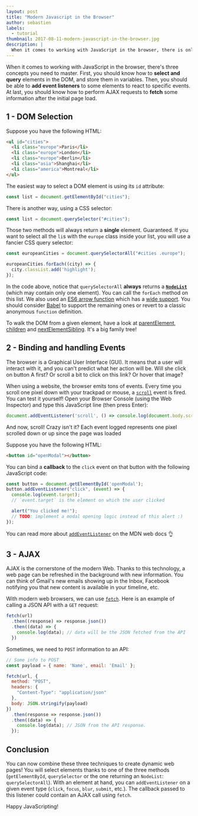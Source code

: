 ```yaml
---
layout: post
title: "Modern Javascript in the Browser"
author: sebastien
labels:
  - tutorial
thumbnail: 2017-08-11-modern-javascript-in-the-browser.jpg
description: |
  When it comes to working with JavaScript in the browser, there is only 3 concepts you need to master. DOM selection, Event Handling and AJAX
---
```


When it comes to working with JavaScript in the browser, there's three concepts you need to master. First, you should know how to **select and query** elements in the DOM, and store them in variables. Then, you should be able to **add event listeners** to some elements to react to specific events. At last, you should know how to perform AJAX requests to **fetch** some information after the initial page load.

## 1 - DOM Selection

Suppose you have the following HTML:

```html
<ul id="cities">
  <li class="europe">Paris</li>
  <li class="europe">London</li>
  <li class="europe">Berlin</li>
  <li class="asia">Shanghai</li>
  <li class="america">Montreal</li>
</ul>
```

The easiest way to select a DOM element is using its `id` attribute:

```js
const list = document.getElementById("cities");
```

There is another way, using a CSS selector:

```js
const list = document.querySelector("#cities");
```

Those two methods will always return a **single** element. Guaranteed. If you want to select all the `li`s with the `europe` class inside your list, you will use a fancier CSS query selector:

```js
const europeanCities = document.querySelectorAll("#cities .europe");

europeanCities.forEach((city) => {
  city.classList.add('highlight');
});
```

In the code above, notice that `querySelectorAll` **always** returns a [**`NodeList`**](https://developer.mozilla.org/en-US/docs/Web/API/NodeList) (which may contain only one element). You can call the `forEach` method on this list. We also used an [ES6 arrow function](https://developer.mozilla.org/en/docs/Web/JavaScript/Reference/Functions/Arrow_functions) which has a [wide support](http://caniuse.com/#search=arrow%20function). You should consider [Babel](https://babeljs.io/) to support the remaining ones or revert to a classic anonymous `function` definition.

To walk the DOM from a given element, have a look at [parentElement](https://developer.mozilla.org/en/docs/Web/API/Node/parentElement), [children](https://developer.mozilla.org/en-US/docs/Web/API/ParentNode/children) and [nextElementSibling](https://developer.mozilla.org/en-US/docs/Web/API/NonDocumentTypeChildNode/nextElementSibling). It's a big family tree!

## 2 - Binding and handling Events

The browser is a Graphical User Interface (GUI). It means that a user will interact with it, and you can't predict what her action will be. Will she click on button A first? Or scroll a bit to click on this link? Or hover that image?

When using a website, the browser emits tons of events. Every time you scroll one pixel down with your trackpad or mouse, a [`scroll`](https://developer.mozilla.org/en-US/docs/Web/Events/scroll) event is fired. You can test it yourself! Open your Browser Console (using the Web Inspector) and type this JavaScript line (then press Enter):

```js
document.addEventListener('scroll', () => console.log(document.body.scrollTop));
```

And now, scroll! Crazy isn't it? Each event logged represents one pixel scrolled down or up since the page was loaded

Suppose you have the following HTML:

```html
<button id="openModal"></button>
```

You can bind a **callback** to the `click` event on that button with the following JavaScript code:

```js
const button = document.getElementById('openModal');
button.addEventListener("click", (event) => {
  console.log(event.target);
  // `event.target` is the element on which the user clicked

  alert("You clicked me!");
  // TODO: implement a modal opening logic instead of this alert :)
});
```

You can read more about [`addEventListener`](https://developer.mozilla.org/en-US/docs/Web/API/EventTarget/addEventListener) on the MDN web docs 👌

## 3 - AJAX

AJAX is the cornerstone of the modern Web. Thanks to this technology, a web page can be refreshed in the background with new information. You can think of Gmail's new emails showing up in the Inbox, Facebook notifying you that new content is available in your timeline, etc.

With modern web browsers, we can use [`fetch`](http://caniuse.com/#search=fetch). Here is an example of calling a JSON API with a `GET` request:

```js
fetch(url)
  .then((response) => response.json())
  .then((data) => {
    console.log(data); // data will be the JSON fetched from the API
  })
```

Sometimes, we need to `POST` information to an API:

```js
// Some info to POST
const payload = { name: 'Name', email: 'Email' };

fetch(url, {
  method: "POST",
  headers: {
    "Content-Type": "application/json"
  },
  body: JSON.stringify(payload)
})
  .then(response => response.json())
  .then((data) => {
    console.log(data); // JSON from the API response.
  });
```

## Conclusion

You can now combine these three techniques to create dynamic web pages! You will select elements thanks to one of the three methods (`getElementById`, `querySelector` or the one returning an `NodeList`: `querySelectorAll`). With an element at hand, you can `addEventListener` on a given event type (`click`, `focus`, `blur`, `submit`, etc.). The callback passed to this listener could contain an AJAX call using `fetch`.

Happy JavaScripting!
